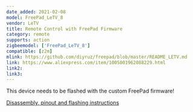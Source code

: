 ```yaml
---
date_added: 2021-02-08
model: FreePad_LeTV_8
vendor: LeTV
title: Remote Control with FreePad Firmware
category: remote
supports: action
zigbeemodel: ['FreePad_LeTV_8']
compatible: [z2m]
mlink: https://github.com/diyruz/freepad/blob/master/README_LETV.md
link: https://www.aliexpress.com/item/1005001962088229.html
link2: 
link3: 
---
```


This device needs to be flashed with the custom FreePad firmware!

[Disassembly, pinout and flashing instructions](https://github.com/diyruz/freepad/blob/master/README_LETV.md)